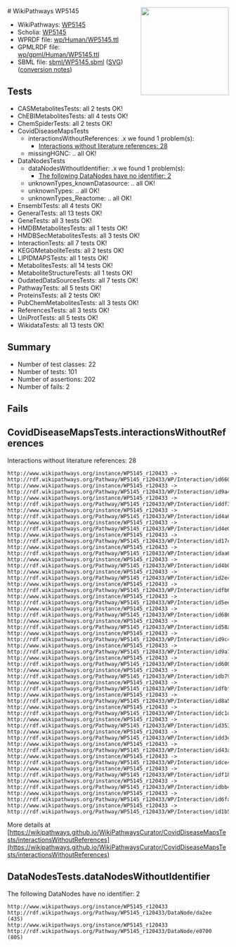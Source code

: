<img style="float: right; width: 200px" src="../logo.png" />
# WikiPathways WP5145

* WikiPathways: [WP5145](https://identifiers.org/wikipathways:WP5145)
* Scholia: [WP5145](https://scholia.toolforge.org/wikipathways/WP5145)
* WPRDF file: [wp/Human/WP5145.ttl](../wp/Human/WP5145.ttl)
* GPMLRDF file: [wp/gpml/Human/WP5145.ttl](../wp/gpml/Human/WP5145.ttl)
* SBML file: [sbml/WP5145.sbml](../sbml/WP5145.sbml) ([SVG](../sbml/WP5145.svg)) ([conversion notes](../sbml/WP5145.txt))

## Tests
* CASMetabolitesTests: all 2 tests OK!
* ChEBIMetabolitesTests: all 4 tests OK!
* ChemSpiderTests: all 2 tests OK!
* CovidDiseaseMapsTests
    * interactionsWithoutReferences: .x we found 1 problem(s):
        * [Interactions without literature references: 28](#9701cd08)
    * missingHGNC: .. all OK!
* DataNodesTests
    * dataNodesWithoutIdentifier: .x we found 1 problem(s):
        * [The following DataNodes have no identifier: 2](#d2d32fa1)
    * unknownTypes_knownDatasource: .. all OK!
    * unknownTypes: .. all OK!
    * unknownTypes_Reactome: .. all OK!
* EnsemblTests: all 4 tests OK!
* GeneralTests: all 13 tests OK!
* GeneTests: all 3 tests OK!
* HMDBMetabolitesTests: all 1 tests OK!
* HMDBSecMetabolitesTests: all 3 tests OK!
* InteractionTests: all 7 tests OK!
* KEGGMetaboliteTests: all 2 tests OK!
* LIPIDMAPSTests: all 1 tests OK!
* MetabolitesTests: all 14 tests OK!
* MetaboliteStructureTests: all 1 tests OK!
* OudatedDataSourcesTests: all 7 tests OK!
* PathwayTests: all 5 tests OK!
* ProteinsTests: all 2 tests OK!
* PubChemMetabolitesTests: all 3 tests OK!
* ReferencesTests: all 3 tests OK!
* UniProtTests: all 5 tests OK!
* WikidataTests: all 13 tests OK!


## Summary

* Number of test classes: 22
* Number of tests: 101
* Number of assertions: 202
* Number of fails: 2

## Fails

<a name="9701cd08" />

## CovidDiseaseMapsTests.interactionsWithoutReferences

Interactions without literature references: 28
```
http://www.wikipathways.org/instance/WP5145_r120433 -> http://rdf.wikipathways.org/Pathway/WP5145_r120433/WP/Interaction/id66041830
http://www.wikipathways.org/instance/WP5145_r120433 -> http://rdf.wikipathways.org/Pathway/WP5145_r120433/WP/Interaction/id9a41f5a1
http://www.wikipathways.org/instance/WP5145_r120433 -> http://rdf.wikipathways.org/Pathway/WP5145_r120433/WP/Interaction/iddf395a60
http://www.wikipathways.org/instance/WP5145_r120433 -> http://rdf.wikipathways.org/Pathway/WP5145_r120433/WP/Interaction/id4a6d0ed4
http://www.wikipathways.org/instance/WP5145_r120433 -> http://rdf.wikipathways.org/Pathway/WP5145_r120433/WP/Interaction/id4e00a894
http://www.wikipathways.org/instance/WP5145_r120433 -> http://rdf.wikipathways.org/Pathway/WP5145_r120433/WP/Interaction/id17c744dd
http://www.wikipathways.org/instance/WP5145_r120433 -> http://rdf.wikipathways.org/Pathway/WP5145_r120433/WP/Interaction/idaa627eba
http://www.wikipathways.org/instance/WP5145_r120433 -> http://rdf.wikipathways.org/Pathway/WP5145_r120433/WP/Interaction/id4b0190a8
http://www.wikipathways.org/instance/WP5145_r120433 -> http://rdf.wikipathways.org/Pathway/WP5145_r120433/WP/Interaction/id2ec68abc
http://www.wikipathways.org/instance/WP5145_r120433 -> http://rdf.wikipathways.org/Pathway/WP5145_r120433/WP/Interaction/idfb6970e2
http://www.wikipathways.org/instance/WP5145_r120433 -> http://rdf.wikipathways.org/Pathway/WP5145_r120433/WP/Interaction/id5eee3adf
http://www.wikipathways.org/instance/WP5145_r120433 -> http://rdf.wikipathways.org/Pathway/WP5145_r120433/WP/Interaction/id6863394
http://www.wikipathways.org/instance/WP5145_r120433 -> http://rdf.wikipathways.org/Pathway/WP5145_r120433/WP/Interaction/id58a990df
http://www.wikipathways.org/instance/WP5145_r120433 -> http://rdf.wikipathways.org/Pathway/WP5145_r120433/WP/Interaction/id9c4f9726
http://www.wikipathways.org/instance/WP5145_r120433 -> http://rdf.wikipathways.org/Pathway/WP5145_r120433/WP/Interaction/id9a703194
http://www.wikipathways.org/instance/WP5145_r120433 -> http://rdf.wikipathways.org/Pathway/WP5145_r120433/WP/Interaction/id6003e92e
http://www.wikipathways.org/instance/WP5145_r120433 -> http://rdf.wikipathways.org/Pathway/WP5145_r120433/WP/Interaction/idb79fa38f
http://www.wikipathways.org/instance/WP5145_r120433 -> http://rdf.wikipathways.org/Pathway/WP5145_r120433/WP/Interaction/idfbff0a88
http://www.wikipathways.org/instance/WP5145_r120433 -> http://rdf.wikipathways.org/Pathway/WP5145_r120433/WP/Interaction/id8a5ff58f
http://www.wikipathways.org/instance/WP5145_r120433 -> http://rdf.wikipathways.org/Pathway/WP5145_r120433/WP/Interaction/idc1ddcb8d
http://www.wikipathways.org/instance/WP5145_r120433 -> http://rdf.wikipathways.org/Pathway/WP5145_r120433/WP/Interaction/id3530b916
http://www.wikipathways.org/instance/WP5145_r120433 -> http://rdf.wikipathways.org/Pathway/WP5145_r120433/WP/Interaction/idd3ea562f
http://www.wikipathways.org/instance/WP5145_r120433 -> http://rdf.wikipathways.org/Pathway/WP5145_r120433/WP/Interaction/id43ac5041
http://www.wikipathways.org/instance/WP5145_r120433 -> http://rdf.wikipathways.org/Pathway/WP5145_r120433/WP/Interaction/idce4dd064
http://www.wikipathways.org/instance/WP5145_r120433 -> http://rdf.wikipathways.org/Pathway/WP5145_r120433/WP/Interaction/idf18bb31d
http://www.wikipathways.org/instance/WP5145_r120433 -> http://rdf.wikipathways.org/Pathway/WP5145_r120433/WP/Interaction/idbb46518
http://www.wikipathways.org/instance/WP5145_r120433 -> http://rdf.wikipathways.org/Pathway/WP5145_r120433/WP/Interaction/id6fa171ec
http://www.wikipathways.org/instance/WP5145_r120433 -> http://rdf.wikipathways.org/Pathway/WP5145_r120433/WP/Interaction/id1b5dcfbc
```

More details at [https://wikipathways.github.io/WikiPathwaysCurator/CovidDiseaseMapsTests/interactionsWithoutReferences](https://wikipathways.github.io/WikiPathwaysCurator/CovidDiseaseMapsTests/interactionsWithoutReferences)

<a name="d2d32fa1" />

## DataNodesTests.dataNodesWithoutIdentifier

The following DataNodes have no identifier: 2
```
http://www.wikipathways.org/instance/WP5145_r120433 http://rdf.wikipathways.org/Pathway/WP5145_r120433/DataNode/da2ee (43S)
http://www.wikipathways.org/instance/WP5145_r120433 http://rdf.wikipathways.org/Pathway/WP5145_r120433/DataNode/e0700 (80S)
```

